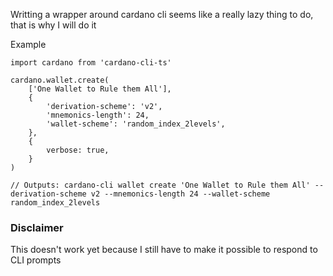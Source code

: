 Writting a wrapper around cardano cli seems like a really lazy thing to do, that is why I will do it

Example

```
import cardano from 'cardano-cli-ts'

cardano.wallet.create(
	['One Wallet to Rule them All'],
	{
		'derivation-scheme': 'v2',
		'mnemonics-length': 24,
		'wallet-scheme': 'random_index_2levels',
	},
	{
		verbose: true,
	}
)

// Outputs: cardano-cli wallet create 'One Wallet to Rule them All' --derivation-scheme v2 --mnemonics-length 24 --wallet-scheme random_index_2levels

```

### Disclaimer

This doesn't work yet because I still have to make it possible to respond to CLI prompts
